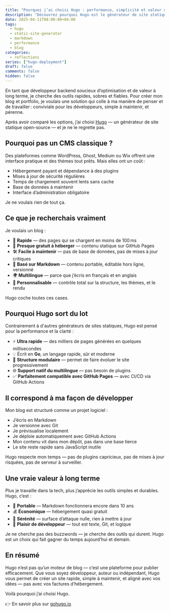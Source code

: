 ```yaml
---
title: "Pourquoi j’ai choisi Hugo : performance, simplicité et valeur durable"
description: "Découvrez pourquoi Hugo est le générateur de site statique idéal pour les développeurs qui recherchent vitesse, contrôle et faible maintenance. Une réflexion personnelle d’un ingénieur logiciel."
date: 2025-04-11T08:00:00+04:00
tags:
  - hugo
  - static-site-generator
  - markdown
  - performance
  - blog
categories:
  - reflections
series: ["hugo-deployment"]
draft: false
comments: false
hidden: false
---
```


En tant que développeur backend soucieux d’optimisation et de valeur à long terme, je cherche des outils rapides, sobres et fiables. Pour créer mon blog et portfolio, je voulais une solution qui colle à ma manière de penser et de travailler : conviviale pour les développeurs, simple à maintenir, et pérenne.

Après avoir comparé les options, j’ai choisi [Hugo](https://gohugo.io/) — un générateur de site statique open-source — et je ne le regrette pas.

## Pourquoi pas un CMS classique ?

Des plateformes comme WordPress, Ghost, Medium ou Wix offrent une interface pratique et des thèmes tout prêts. Mais elles ont un coût :

- Hébergement payant et dépendance à des plugins
- Mises à jour de sécurité régulières
- Temps de chargement souvent lents sans cache
- Base de données à maintenir
- Interface d’administration obligatoire

Je ne voulais rien de tout ça.

## Ce que je recherchais vraiment

Je voulais un blog :

- 🚀 **Rapide** — des pages qui se chargent en moins de 100 ms
- 💸 **Presque gratuit à héberger** — contenu statique sur GitHub Pages
- 🛠 **Facile à maintenir** — pas de base de données, pas de mises à jour critiques
- 📁 **Basé sur Markdown** — contenu portable, éditable hors ligne, versionné
- 🌍 **Multilingue** — parce que j’écris en français et en anglais
- 🧩 **Personnalisable** — contrôle total sur la structure, les thèmes, et le rendu

Hugo coche toutes ces cases.

## Pourquoi Hugo sort du lot

Contrairement à d'autres générateurs de sites statiques, Hugo est pensé pour la performance et la clarté :

- ⚡ **Ultra rapide** — des milliers de pages générées en quelques millisecondes
- 💡 Écrit en **Go**, un langage rapide, sûr et moderne
- 🧱 **Structure modulaire** — permet de faire évoluer le site progressivement
- 🌐 **Support natif du multilingue** — pas besoin de plugins
- ✅ **Parfaitement compatible avec GitHub Pages** — avec CI/CD via GitHub Actions

## Il correspond à ma façon de développer

Mon blog est structuré comme un projet logiciel :

- J’écris en Markdown
- Je versionne avec Git
- Je prévisualise localement
- Je déploie automatiquement avec GitHub Actions
- Mon contenu vit dans mon dépôt, pas dans une base tierce
- Le site reste rapide sans JavaScript inutile

Hugo respecte mon temps — pas de plugins capricieux, pas de mises à jour risquées, pas de serveur à surveiller.

## Une vraie valeur à long terme

Plus je travaille dans la tech, plus j’apprécie les outils simples et durables. Hugo, c’est :

- 🧩 **Portable** — Markdown fonctionnera encore dans 10 ans
- 💰 **Économique** — hébergement quasi gratuit
- 🧘 **Sérénité** — surface d’attaque nulle, rien à mettre à jour
- 🧪 **Plaisir de développeur** — tout est texte, Git, et logique

Je ne cherche pas des buzzwords — je cherche des outils qui durent. Hugo est un choix qui fait gagner du temps aujourd’hui et demain.

## En résumé

Hugo n’est pas qu’un moteur de blog — c’est une plateforme pour publier efficacement. Que vous soyez développeur, auteur ou indépendant, Hugo vous permet de créer un site rapide, simple à maintenir, et aligné avec vos idées — pas avec vos factures d’hébergement.

Voilà pourquoi j’ai choisi Hugo.

👉 En savoir plus sur [gohugo.io](https://gohugo.io/)
